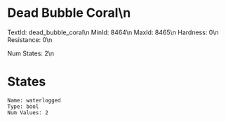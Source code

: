 # Dead Bubble Coral\n
TextId: dead_bubble_coral\n
MinId: 8464\n
MaxId: 8465\n
Hardness: 0\n
Resistance: 0\n

Num States: 2\n
# States
```
Name: waterlogged
Type: bool
Num Values: 2
```